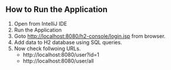 ## How to Run the Application

1. Open from IntelliJ IDE
2. Run the Application
3. Goto [http://localhost:8080/h2-console/login.jsp](http://localhost:8080/h2-console/login.jsp) from browser.
4. Add data to H2 database using SQL queries.
5. Now check follwoing URLs.
   - http://localhost:8080/user?id=1
   - http://localhost:8080/user/all
